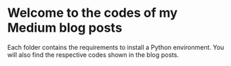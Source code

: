 # Welcome to the codes of my Medium blog posts

Each folder contains the requirements to install a Python environment. You will also find the respective codes shown in the blog posts.  
